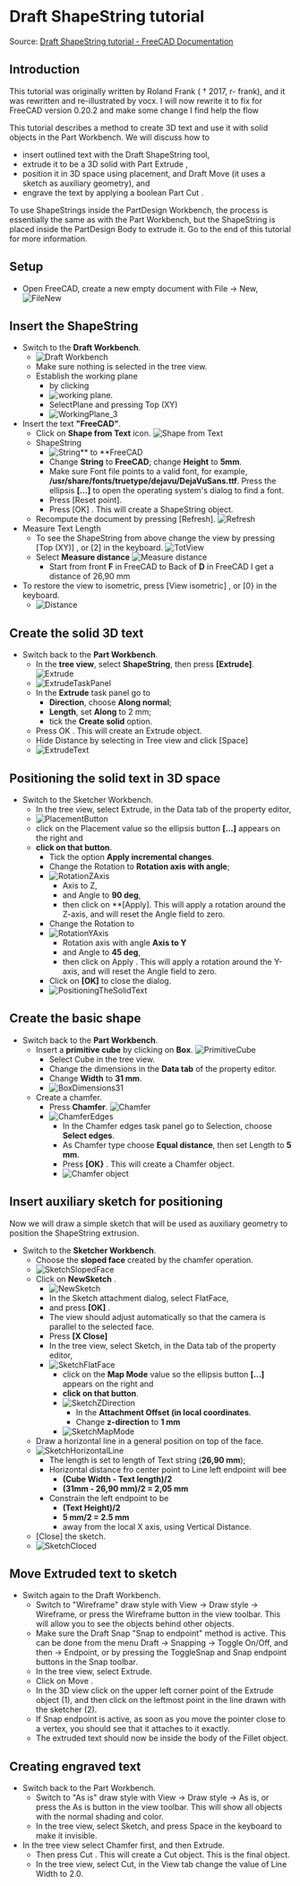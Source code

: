 # Draft ShapeString tutorial

Source: [Draft ShapeString tutorial - FreeCAD Documentation](https://wiki.freecad.org/Draft_ShapeString_tutorial)

## Introduction

This tutorial was originally written by Roland Frank ( † 2017, r-
frank), and it was rewritten and re-illustrated by vocx. I will now rewrite it to fix for FreeCAD version 0.20.2 and make some change I find help the flow

This tutorial describes a method to create 3D text and use it with
solid objects in the Part Workbench. We will discuss how to

* insert outlined text with the Draft ShapeString tool,
* extrude it to be a 3D solid with Part Extrude ,
* position it in 3D space using placement, and Draft Move (it uses a sketch as auxiliary geometry), and 
* engrave the text by applying a boolean Part Cut .

To use ShapeStrings inside the PartDesign Workbench, the process is essentially the same as with the Part Workbench, but the ShapeString is placed inside the PartDesign Body to extrude it. Go to the end of this tutorial for more information.

## Setup

* Open FreeCAD, create a new empty document with File → New, ![FileNew](./Image/FileNew.png) 

## Insert the ShapeString

* Switch to the **Draft Workbench**.
  * ![Draft Workbench](./Image/DraftWorkbench.png)
  * Make sure nothing is selected in the tree view.
  * Establish the working plane 
    * by clicking 
    * ![working plane](./Image/WorkingPlane_1.png). 
    * SelectPlane and pressing  Top (XY)
    * ![WorkingPlane_3](./Image/WorkingPlane_3.png)
* Insert the text **"FreeCAD"**.
  * Click on **Shape from Text** icon. ![Shape from Text](./Image/ShapeFromText.png)
  * ShapeString
    * ![String** to **FreeCAD](./Image/StringToFreeCAD.png)
    * Change **String** to **FreeCAD**; change **Height** to **5mm**.
    * Make sure Font file points to a valid font, for example, **/usr/share/fonts/truetype/dejavu/DejaVuSans.ttf**. Press the ellipsis **[...]** to open the operating system's dialog to find a font.
    * Press [Reset point].
    * Press [OK] . This will create a ShapeString object.
  * Recompute the document by pressing [Refresh]. ![Refresh](./Image/Refresh.png)
* Measure Text Length
  * To see the ShapeString from above change the view by pressing [Top (XY)] , or [2] in the keyboard. ![TotView](./Image/TopView.png)
  * Select **Measure distance** ![Measure distance](./Image/MeasureDistance.png)
    * Start from front **F** in FreeCAD to Back of **D** in FreeCAD I get a distance of 26,90 mm
* To restore the view to isometric, press [View isometric] , or [0} in the keyboard.
  * ![Distance](./Image/Distance.png)

## Create the solid 3D text

* Switch back to the **Part Workbench**.
  * In the **tree view**, select **ShapeString**, then press **[Extrude]**. ![Extrude](./Image/Extrude.png)
  * ![ExtrudeTaskPanel](./Image/ExtrudeTaskPanel.png)
  * In the **Extrude** task panel go to 
    * **Direction**, choose **Along normal**;
    * **Length**, set **Along** to 2 mm;
    * tick the **Create solid** option.
  * Press OK . This will create an Extrude object.
  * Hide Distance by selecting in Tree view and click [Space]
  * ![ExtrudeText](./Image/ExtrudeText.png)

## Positioning the solid text in 3D space

* Switch to the Sketcher Workbench.
  * In the tree view, select Extrude, in the Data tab of the property editor, 
  * ![PlacementButton](./Image/PlacementButton.png)
  * click on the Placement value so the ellipsis button **[...]** appears on the right and
  * **click on that button**.
    * Tick the option **Apply incremental changes**.
    * Change the Rotation to **Rotation axis with angle**;
    * ![RotationZAxis](./Image/RotationZAxis.png)
      * Axis to Z, 
      * and Angle to **90 deg**, 
      * then click on **[Apply]. This will apply a rotation around the Z-axis, and will reset the Angle field to zero.
    * Change the Rotation to 
    * ![RotationYAxis](./Image/RotationYAxis.png)
      * Rotation axis with angle **Axis to Y**
      * and Angle to **45 deg**, 
      * then click on Apply . This will apply a rotation around the Y-axis, and will reset the Angle field to zero.
    * Click on **[OK]** to close the dialog.
    * ![PositioningTheSolidText](./Image/PositioningTheSolidText.png)

## Create the basic shape

* Switch back to the **Part Workbench**.
  * Insert a **primitive cube** by clicking on **Box**. ![PrimitiveCube](./Image/PrimitiveCube.png)
    * Select Cube in the tree view.
    * Change the dimensions in the **Data tab** of the property editor.
    * Change **Width** to **31 mm**.
    * ![BoxDimensions31](./Image/BoxDimensions31.png)
  * Create a chamfer.
    * Press **Chamfer**. ![Chamfer](./Image/Chamfer.png)
    * ![ChamferEdges](./Image/ChamferEdges.png)
      * In the Chamfer edges task panel go to Selection, choose **Select edges**. 
      * As Chamfer type choose **Equal distance**, then set Length to **5 mm**.
      * Press **[OK}** . This will create a Chamfer object.
      * ![Chamfer object](./Image/ChamferObject.png)

## Insert auxiliary sketch for positioning

Now we will draw a simple sketch that will be used as auxiliary geometry to position the ShapeString extrusion.

* Switch to the **Sketcher Workbench**.
  * Choose the **sloped face** created by the chamfer operation.
  * ![SketchSlopedFace](./Image/SketchSlopedFace.png)
  * Click on **NewSketch** .
    * ![NewSketch](./Image/NewSketch.png)
    * In the Sketch attachment dialog, select FlatFace,
    * and press **[OK]** .
    * The view should adjust automatically so that the camera is parallel to the selected face.
    * Press **[X Close]**
    * In the tree view, select Sketch, in the Data tab of the property editor,
    * ![SketchFlatFace](./Image/SketchFlatFace.png)
      * click on the **Map Mode** value so the ellipsis button **[...]** appears on the right and
      * **click on that button**.
      * ![SketchZDirection](./Image/SketchZDirection.png)
        * In the **Attachment Offset (in local coordinates**.
        * Change **z-direction** to **1 mm**
      * ![SketchMapMode](./Image/SketchMapMode.png)
  * Draw a horizontal line in a general position on top of the face.
  * ![SketchHorizontalLine](./Image/SketchHorizontalLine.png)
    * The length is set to length of Text string (**26,90 mm**); 
    * Horizontal distance fro center point to Line left endpoint will bee
      * **(Cube Width - Text length)/2**
      * **(31mm - 26,90 mm)/2 = 2,05 mm**
    * Constrain the left endpoint to be
      * **(Text Height)/2**
      * **5 mm/2 = 2.5 mm**
      * away from the local X axis, using Vertical Distance.
  * [Close] the sketch.
  * ![SketchCloced](./Image/SketchClosed.png)

## Move Extruded text to sketch

* Switch again to the Draft Workbench.
  * Switch to "Wireframe" draw style with View → Draw style → Wireframe, or press the Wireframe button in the view toolbar. This will allow you to see the objects behind other objects.
  * Make sure the Draft Snap "Snap to endpoint" method is active. This can be done from the menu Draft → Snapping → Toggle On/Off, and then → Endpoint, or by pressing the ToggleSnap and Snap endpoint buttons in the Snap toolbar.
  * In the tree view, select Extrude.
  * Click on Move .
  * In the 3D view click on the upper left corner point of the Extrude object (1), and then click on the leftmost point in the line drawn with the sketcher (2).
  * If Snap endpoint is active, as soon as you move the pointer close to a vertex, you should see that it attaches to it exactly.
  * The extruded text should now be inside the body of the Fillet object.

## Creating engraved text

* Switch back to the Part Workbench.
  * Switch to "As is" draw style with View → Draw style → As is, or press the As is button in the view toolbar. This will show all objects with the normal shading and color.
  * In the tree view, select Sketch, and press Space in the keyboard to make it invisible.
* In the tree view select Chamfer first, and then Extrude.
  * Then press Cut . This will create a Cut object. This is the final object.
  * In the tree view, select Cut, in the View tab change the value of Line Width to 2.0.